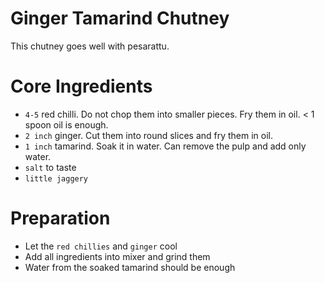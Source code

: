 # Ginger Tamarind Chutney
This chutney goes well with pesarattu.


# Core Ingredients
 - `4-5` red chilli. Do not chop them into smaller pieces. Fry them in oil. < 1 spoon oil is enough. 
 - `2 inch` ginger. Cut them into round slices and fry them in oil.
 - `1 inch` tamarind. Soak it in water. Can remove the pulp and add only water.
 - `salt` to taste
 - `little jaggery`

# Preparation
- Let the `red chillies` and `ginger` cool
- Add all ingredients into mixer and grind them
- Water from the soaked tamarind should be enough
